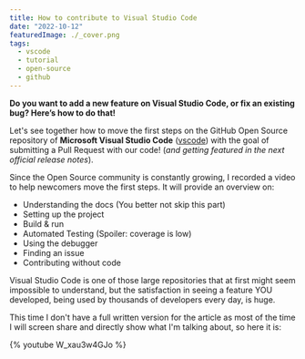 ```yaml
---
title: How to contribute to Visual Studio Code
date: "2022-10-12"
featuredImage: ./_cover.png
tags:
  - vscode
  - tutorial
  - open-source
  - github
---
```


**Do you want to add a new feature on Visual Studio Code, or fix an existing bug? Here’s how to do that!**

Let's see together how to move the first steps on the GitHub Open Source repository of **Microsoft Visual Studio Code** ([vscode](https://github.com/microsoft/vscode)) with the goal of submitting a Pull Request with our code! (_and getting featured in the next official release notes_).

Since the Open Source community is constantly growing, I recorded a video to help newcomers move the first steps. It will provide an overview on:

- Understanding the docs (You better not skip this part)
- Setting up the project
- Build & run
- Automated Testing (Spoiler: coverage is low)
- Using the debugger
- Finding an issue
- Contributing without code

Visual Studio Code is one of those large repositories that at first might seem impossible to understand, but the satisfaction in seeing a feature YOU developed, being used by thousands of developers every day, is huge.

This time I don't have a full written version for the article as most of the time I will screen share and directly show what I'm talking about, so here it is:

{% youtube W_xau3w4GJo %}
